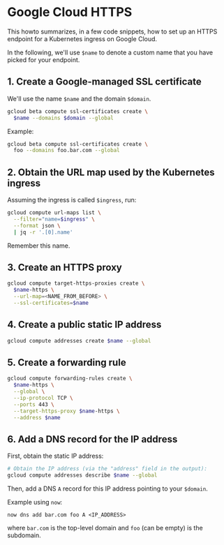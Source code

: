 # Google Cloud HTTPS

This howto summarizes, in a few code snippets, how to set up an HTTPS
endpoint for a Kubernetes ingress on Google Cloud.

In the following, we'll use `$name` to denote a custom name that you have
picked for your endpoint.

## 1. Create a Google-managed SSL certificate

We'll use the name `$name` and the domain `$domain`.

```sh
gcloud beta compute ssl-certificates create \
  $name --domains $domain --global
```

Example:

```sh
gcloud beta compute ssl-certificates create \
  foo --domains foo.bar.com --global
```

## 2. Obtain the URL map used by the Kubernetes ingress

Assuming the ingress is called `$ingress`, run:

```sh
gcloud compute url-maps list \
  --filter="name=$ingress" \
  --format json \
  | jq -r '.[0].name'
```

Remember this name.

## 3. Create an HTTPS proxy

```sh
gcloud compute target-https-proxies create \
  $name-https \
  --url-map=<NAME_FROM_BEFORE> \
  --ssl-certificates=$name
```

## 4. Create a public static IP address

```sh
gcloud compute addresses create $name --global
```

## 5. Create a forwarding rule

```sh
gcloud compute forwarding-rules create \
  $name-https \
  --global \
  --ip-protocol TCP \
  --ports 443 \
  --target-https-proxy $name-https \
  --address $name
```

## 6. Add a DNS record for the IP address

First, obtain the static IP address:

```sh
# Obtain the IP address (via the "address" field in the output):
gcloud compute addresses describe $name --global
```

Then, add a DNS `A` record for this IP address pointing to your `$domain`.

Example using `now`:

```
now dns add bar.com foo A <IP_ADDRESS>
```

where `bar.com` is the top-level domain and `foo` (can be empty) is the
subdomain.
